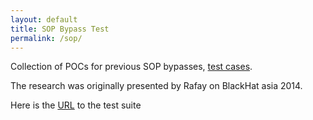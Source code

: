 ```yaml
---
layout: default
title: SOP Bypass Test
permalink: /sop/
---
```


Collection of POCs for previous SOP bypasses, [test cases](https://github.com/AbhiKafle123/SOP-Bypass-Mini-Test-Suite).

The research was originally presented by Rafay on BlackHat asia 2014.

Here is the [URL](https://abhikafle.com.np/sop/new/) to the test suite